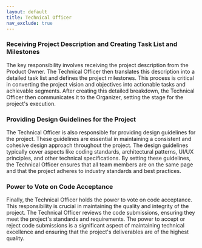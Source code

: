 ```yaml
---
layout: default
title: Technical Officer
nav_exclude: true
---
```


### Receiving Project Description and Creating Task List and Milestones

The key responsibility involves receiving the project description from the Product Owner. The Technical Officer then translates this description into a detailed task list and defines the project milestones. This process is critical in converting the project vision and objectives into actionable tasks and achievable segments. After creating this detailed breakdown, the Technical Officer then communicates it to the Organizer, setting the stage for the project's execution.


### Providing Design Guidelines for the Project

The Technical Officer is also responsible for providing design guidelines for the project. These guidelines are essential in maintaining a consistent and cohesive design approach throughout the project. The design guidelines typically cover aspects like coding standards, architectural patterns, UI/UX principles, and other technical specifications. By setting these guidelines, the Technical Officer ensures that all team members are on the same page and that the project adheres to industry standards and best practices.

### Power to Vote on Code Acceptance

Finally, the Technical Officer holds the power to vote on code acceptance. This responsibility is crucial in maintaining the quality and integrity of the project. The Technical Officer reviews the code submissions, ensuring they meet the project's standards and requirements. The power to accept or reject code submissions is a significant aspect of maintaining technical excellence and ensuring that the project's deliverables are of the highest quality.
